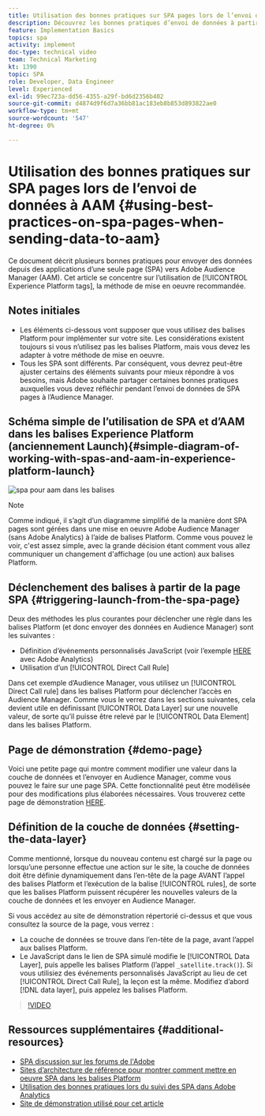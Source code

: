 ```yaml
---
title: Utilisation des bonnes pratiques sur SPA pages lors de l’envoi de données à AAM
description: Découvrez les bonnes pratiques d’envoi de données à partir d’applications d’une seule page (SPA) vers Adobe Audience Manager (AAM). Cet article se concentre sur l’utilisation des balises Experience Platform, la méthode de mise en oeuvre recommandée.
feature: Implementation Basics
topics: spa
activity: implement
doc-type: technical video
team: Technical Marketing
kt: 1390
topic: SPA
role: Developer, Data Engineer
level: Experienced
exl-id: 99ec723a-dd56-4355-a29f-bd6d2356b402
source-git-commit: d4874d9f6d7a36bb81ac183eb8b853d893822ae0
workflow-type: tm+mt
source-wordcount: '547'
ht-degree: 0%

---
```


# Utilisation des bonnes pratiques sur SPA pages lors de l’envoi de données à AAM {#using-best-practices-on-spa-pages-when-sending-data-to-aam}

Ce document décrit plusieurs bonnes pratiques pour envoyer des données depuis des applications d’une seule page (SPA) vers Adobe Audience Manager (AAM). Cet article se concentre sur l’utilisation de [!UICONTROL Experience Platform tags], la méthode de mise en oeuvre recommandée.

## Notes initiales

* Les éléments ci-dessous vont supposer que vous utilisez des balises Platform pour implémenter sur votre site. Les considérations existent toujours si vous n’utilisez pas les balises Platform, mais vous devez les adapter à votre méthode de mise en oeuvre.
* Tous les SPA sont différents. Par conséquent, vous devrez peut-être ajuster certains des éléments suivants pour mieux répondre à vos besoins, mais Adobe souhaite partager certaines bonnes pratiques auxquelles vous devez réfléchir pendant l’envoi de données de SPA pages à l’Audience Manager.

## Schéma simple de l’utilisation de SPA et d’AAM dans les balises Experience Platform (anciennement Launch){#simple-diagram-of-working-with-spas-and-aam-in-experience-platform-launch}

![spa pour aam dans les balises](assets/spa_for_aam_in_launch.png)

>[!NOTE]
>Comme indiqué, il s’agit d’un diagramme simplifié de la manière dont SPA pages sont gérées dans une mise en oeuvre Adobe Audience Manager (sans Adobe Analytics) à l’aide de balises Platform. Comme vous pouvez le voir, c&#39;est assez simple, avec la grande décision étant comment vous allez communiquer un changement d&#39;affichage (ou une action) aux balises Platform.

## Déclenchement des balises à partir de la page SPA {#triggering-launch-from-the-spa-page}

Deux des méthodes les plus courantes pour déclencher une règle dans les balises Platform (et donc envoyer des données en Audience Manager) sont les suivantes :

* Définition d’événements personnalisés JavaScript (voir l’exemple [HERE](https://helpx.adobe.com/analytics/kt/using/spa-analytics-best-practices-feature-video-use.html) avec Adobe Analytics)
* Utilisation d’un [!UICONTROL Direct Call Rule]

Dans cet exemple d’Audience Manager, vous utilisez un [!UICONTROL Direct Call rule] dans les balises Platform pour déclencher l’accès en Audience Manager. Comme vous le verrez dans les sections suivantes, cela devient utile en définissant [!UICONTROL Data Layer] sur une nouvelle valeur, de sorte qu’il puisse être relevé par le [!UICONTROL Data Element] dans les balises Platform.

## Page de démonstration {#demo-page}

Voici une petite page qui montre comment modifier une valeur dans la couche de données et l’envoyer en Audience Manager, comme vous pouvez le faire sur une page SPA. Cette fonctionnalité peut être modélisée pour des modifications plus élaborées nécessaires. Vous trouverez cette page de démonstration [HERE](https://aam.enablementadobe.com/SPA-Launch.html).

## Définition de la couche de données {#setting-the-data-layer}

Comme mentionné, lorsque du nouveau contenu est chargé sur la page ou lorsqu’une personne effectue une action sur le site, la couche de données doit être définie dynamiquement dans l’en-tête de la page AVANT l’appel des balises Platform et l’exécution de la balise [!UICONTROL rules], de sorte que les balises Platform puissent récupérer les nouvelles valeurs de la couche de données et les envoyer en Audience Manager.

Si vous accédez au site de démonstration répertorié ci-dessus et que vous consultez la source de la page, vous verrez :

* La couche de données se trouve dans l’en-tête de la page, avant l’appel aux balises Platform.
* Le JavaScript dans le lien de SPA simulé modifie le [!UICONTROL Data Layer], puis appelle les balises Platform (l’appel `_satellite.track()`). Si vous utilisiez des événements personnalisés JavaScript au lieu de cet [!UICONTROL Direct Call Rule], la leçon est la même. Modifiez d’abord [!DNL data layer], puis appelez les balises Platform.

>[!VIDEO](https://video.tv.adobe.com/v/23322/?quality=12)

## Ressources supplémentaires {#additional-resources}

* [SPA discussion sur les forums de l&#39;Adobe](https://forums.adobe.com/thread/2451022)
* [Sites d’architecture de référence pour montrer comment mettre en oeuvre SPA dans les balises Platform](https://helpx.adobe.com/experience-manager/kt/integration/using/launch-reference-architecture-SPA-tutorial-implement.html)
* [Utilisation des bonnes pratiques lors du suivi des SPA dans Adobe Analytics](https://helpx.adobe.com/analytics/kt/using/spa-analytics-best-practices-feature-video-use.html)
* [Site de démonstration utilisé pour cet article](https://aam.enablementadobe.com/SPA-Launch.html)
